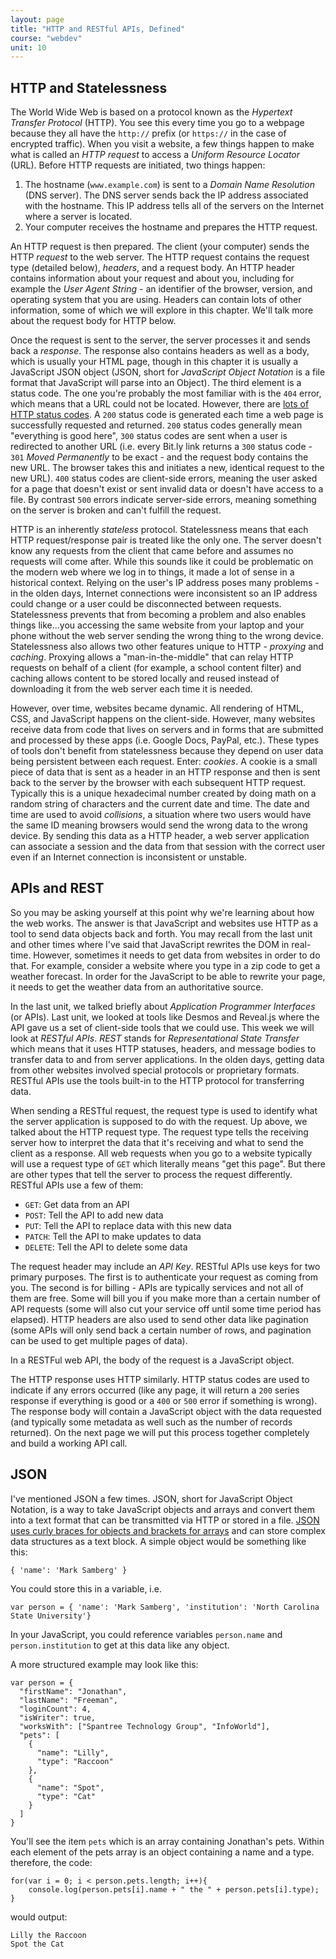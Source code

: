 ```yaml
---
layout: page
title: "HTTP and RESTful APIs, Defined"
course: "webdev"
unit: 10
---
```

## HTTP and Statelessness
The World Wide Web is based on a protocol known as the _Hypertext Transfer Protocol_ (HTTP). You see this every time you go to a webpage because they all have the ```http://``` prefix (or ```https://``` in the case of encrypted traffic). When you visit a website, a few things happen to make what is called an _HTTP request_ to access a _Uniform Resource Locator_ (URL). Before HTTP requests are initiated, two things happen:
1. The hostname (```www.example.com```) is sent to a _Domain Name Resolution_ (DNS server). The DNS server sends back the IP address associated with the hostname. This IP address tells all of the servers on the Internet where a server is located.
2. Your computer receives the hostname and prepares the HTTP request.

An HTTP request is then prepared. The client (your computer) sends the HTTP _request_ to the web server. The HTTP request contains the request type (detailed below), _headers_, and a request body. An HTTP header contains information about your request and about you, including for example the _User Agent String_ - an identifier of the browser, version, and operating system that you are using. Headers can contain lots of other information, some of which we will explore in this chapter. We'll talk more about the request body for HTTP below. 

Once the request is sent to the server, the server processes it and sends back a _response_. The response also contains headers as well as a body, which is usually your HTML page, though in this chapter it is usually a JavaScript JSON object (JSON, short for _JavaScript Object Notation_ is a file format that JavaScript will parse into an Object). The third element is a status code. The one you're probably the most familiar with is the ```404``` error, which means that a URL could not be located. However, there are [lots of HTTP status codes](https://developer.mozilla.org/en-US/docs/Web/HTTP/Status). A ```200``` status code is generated each time a web page is successfully requested and returned. ```200``` status codes generally mean "everything is good here", ```300``` status codes are sent when a user is redirected to another URL (i.e. every Bit.ly link returns a ```300``` status code - ```301``` _Moved Permanently_ to be exact - and the request body contains the new URL. The browser takes this and initiates a new, identical request to the new URL). ```400``` status codes are client-side errors, meaning the user asked for a page that doesn't exist or sent invalid data or doesn't have access to a file. By contrast ```500``` errors indicate server-side errors, meaning something on the server is broken and can't fulfill the request.

HTTP is an inherently _stateless_ protocol. Statelessness means that each HTTP request/response pair is treated like the only one. The server doesn't know any requests from the client that came before and assumes no requests will come after. While this sounds like it could be problematic on the modern web where we log in to things, it made a lot of sense in a historical context. Relying on the user's IP address poses many problems - in the olden days, Internet connections were inconsistent so an IP address could change or a user could be disconnected between requests. Statelessness prevents that from becoming a problem and also enables things like...you accessing the same website from your laptop and your phone without the web server sending the wrong thing to the wrong device. Statelessness also allows two other features unique to HTTP - _proxying_ and _caching_. Proxying allows a "man-in-the-middle" that can relay HTTP requests on behalf of a client (for example, a school content filter) and caching allows content to be stored locally and reused instead of downloading it from the web server each time it is needed. 

However, over time, websites became dynamic. All rendering of HTML, CSS, and JavaScript happens on the client-side. However, many websites receive data from code that lives on servers and in forms that are submitted and processed by these apps (i.e. Google Docs, PayPal, etc.). These types of tools don't benefit from statelessness because they depend on user data being persistent between each request. Enter: _cookies_. A cookie is a small piece of data that is sent as a header in an HTTP response and then is sent back to the server by the browser with each subsequent HTTP request. Typically this is a unique hexadecimal number created by doing math on a random string of characters and the current date and time. The date and time are used to avoid _collisions_, a situation where two users would have the same ID meaning browsers would send the wrong data to the wrong device. By sending this data as a HTTP header, a web server application can associate a session and the data from that session with the correct user even if an Internet connection is inconsistent or unstable. 

## APIs and REST
So you may be asking yourself at this point why we're learning about how the web works. The answer is that JavaScript and websites use HTTP as a tool to send data objects back and forth. You may recall from the last unit and other times where I've said that JavaScript rewrites the DOM in real-time. However, sometimes it needs to get data from websites in order to do that. For example, consider a website where you type in a zip code to get a weather forecast. In order for the JavaScript to be able to rewrite your page, it needs to get the weather data from an authoritative source.

In the last unit, we talked briefly about _Application Programmer Interfaces_ (or APIs). Last unit, we looked at tools like Desmos and Reveal.js where the API gave us a set of client-side tools that we could use. This week we will look at _RESTful APIs_. _REST_ stands for _Representational State Transfer_ which means that it uses HTTP statuses, headers, and message bodies to transfer data to and from server applications. In the olden days, getting data from other websites involved special protocols or proprietary formats. RESTful APIs use the tools built-in to the HTTP protocol for transferring data.

When sending a RESTful request, the request type is used to identify what the server application is supposed to do with the request. Up above, we talked about the HTTP request type. The request type tells the receiving server how to interpret the data that it's receiving and what to send the client as a response. All web requests when you go to a website typically will use a request type of ```GET``` which literally means "get this page". But there are other types that tell the server to process the request differently. RESTful APIs use a few of them:
* ```GET```: Get data from an API
* ```POST```: Tell the API to add new data
* ```PUT```: Tell the API to replace data with this new data
* ```PATCH```: Tell the API to make updates to data
* ```DELETE```: Tell the API to delete some data

The request header may include an _API Key_. RESTful APIs use keys for two primary purposes. The first is to authenticate your request as coming from you. The second is for billing - APIs are typically services and not all of them are free. Some will bill you if you make more than a certain number of API requests (some will also cut your service off until some time period has elapsed). HTTP headers are also used to send other data like pagination (some APIs will only send back a certain number of rows, and pagination can be used to get multiple pages of data). 

In a RESTFul web API, the body of the request is a JavaScript object. 

The HTTP response uses HTTP similarly. HTTP status codes are used to indicate if any errors occurred (like any page, it will return a ```200``` series response if everything is good or a ```400``` or ```500``` error if something is wrong). The response body will contain a JavaScript object with the data requested (and typically some metadata as well such as the number of records returned). On the next page we will put this process together completely and build a working API call.

## JSON
I've mentioned JSON a few times. JSON, short for JavaScript Object Notation, is a way to take JavaScript objects and arrays and convert them into a text format that can be transmitted via HTTP or stored in a file. [JSON uses curly braces for objects and brackets for arrays](https://developer.mozilla.org/en-US/docs/Learn/JavaScript/Objects/JSON) and can store complex data structures as a text block. A simple object would be something like this:

	{ 'name': 'Mark Samberg' }

You could store this in a variable, i.e.

	var person = { 'name': 'Mark Samberg', 'institution': 'North Carolina State University'}

In your JavaScript, you could reference variables ```person.name``` and ```person.institution``` to get at this data like any object. 

A more structured example may look like this:

	var person = {
	  "firstName": "Jonathan",
	  "lastName": "Freeman",
	  "loginCount": 4,
	  "isWriter": true,
	  "worksWith": ["Spantree Technology Group", "InfoWorld"],
	  "pets": [
		{
		  "name": "Lilly",
		  "type": "Raccoon"
		},
		{
		  "name": "Spot",
		  "type": "Cat"
		}
	  ]
	}

You'll see the item ```pets``` which is an array containing Jonathan's pets. Within each element of the pets array is an object containing a name and a type. therefore, the code:

	for(var i = 0; i < person.pets.length; i++){
		console.log(person.pets[i].name + " the " + person.pets[i].type);
	}

would output:

	Lilly the Raccoon
	Spot the Cat
